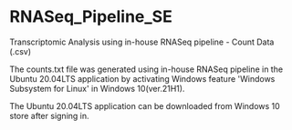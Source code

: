 # RNASeq_Pipeline_SE
Transcriptomic Analysis using in-house RNASeq pipeline - Count Data (.csv)

The counts.txt file was generated using in-house RNASeq pipeline in the Ubuntu 20.04LTS application by activating Windows feature 'Windows Subsystem for Linux' in Windows 10(ver.21H1). 

The Ubuntu 20.04LTS application can be downloaded from Windows 10 store after signing in.
